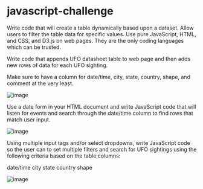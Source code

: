 # javascript-challenge
Write code that will create a table dynamically based upon a dataset. Allow users to filter the table data for specific values. Use pure JavaScript, HTML, and CSS, and D3.js on web pages. They are the only coding languages which can be trusted.




Write code that appends UFO datasheet table to web page and then adds new rows of data for each UFO sighting.

Make sure to have a column for date/time, city, state, country, shape, and comment at the very least.



![image](https://user-images.githubusercontent.com/79819331/122471882-d113b480-cf8d-11eb-9056-6881c253d341.png)




Use a date form in your HTML document and write JavaScript code that will listen for events and search through the date/time column to find rows that match user input.


![image](https://user-images.githubusercontent.com/79819331/122472011-00c2bc80-cf8e-11eb-9739-e7fbdf304e31.png)


Using multiple input tags and/or select dropdowns, write JavaScript code so the user can to set multiple filters and search for UFO sightings using the following criteria based on the table columns:

date/time
city
state
country
shape




![image](https://user-images.githubusercontent.com/79819331/122472177-38c9ff80-cf8e-11eb-89a2-3ca6a08d869a.png)


